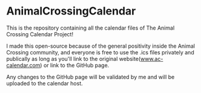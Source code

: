 # AnimalCrossingCalendar
This is the repository containing all the calendar files of The Animal Crossing Calendar Project!

I made this open-source because of the general positivity inside the Animal Crossing community, and everyone is free to use the .ics files privately and publically as long as you'll link to the original website(www.ac-calendar.com) or link to the GitHub page.

Any changes to the GitHub page will be validated by me and will be uploaded to the calendar host.
